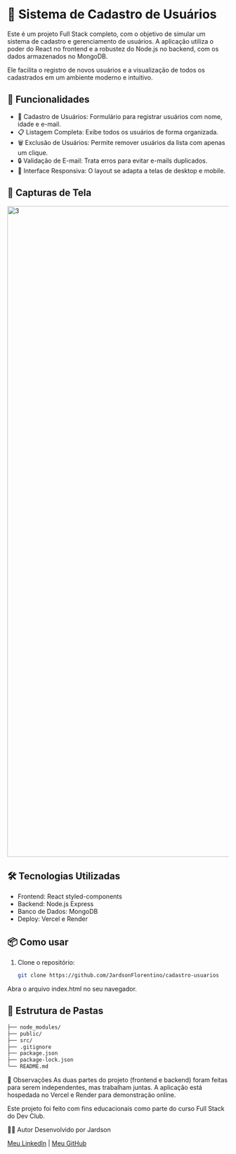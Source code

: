 # 📝 Sistema de Cadastro de Usuários


Este é um projeto Full Stack completo, com o objetivo de simular um sistema de cadastro e gerenciamento de usuários. A aplicação utiliza o poder do React no frontend e a robustez do Node.js no backend, com os dados armazenados no MongoDB.

Ele facilita o registro de novos usuários e a visualização de todos os cadastrados em um ambiente moderno e intuitivo.

## 🚀 Funcionalidades
- 📝 Cadastro de Usuários: Formulário para registrar usuários com nome, idade e e-mail.
- 📋 Listagem Completa: Exibe todos os usuários de forma organizada.
- 🗑️ Exclusão de Usuários: Permite remover usuários da lista com apenas um clique.
- 🔒 Validação de E-mail: Trata erros para evitar e-mails duplicados.
- 📱 Interface Responsiva: O layout se adapta a telas de desktop e mobile.

## 📸 Capturas de Tela

<img width="2832" height="1479" alt="3" src="https://github.com/user-attachments/assets/32286cd7-3425-4abd-b429-8e964acff80e" />

## 🛠️ Tecnologias Utilizadas
- Frontend: React styled-components
- Backend: Node.js Express
- Banco de Dados: MongoDB
- Deploy: Vercel e Render

## 📦 Como usar

1. Clone o repositório:
   ```bash
   git clone https://github.com/JardsonFlorentino/cadastro-usuarios
Abra o arquivo index.html no seu navegador.

## 📁 Estrutura de Pastas

```bash
├── node_modules/
├── public/
├── src/
├── .gitignore
├── package.json
├── package-lock.json
└── README.md
```


📌 Observações
As duas partes do projeto (frontend e backend) foram feitas para serem independentes, mas trabalham juntas. A aplicação está hospedada no Vercel e Render para demonstração online.

Este projeto foi feito com fins educacionais como parte do curso Full Stack do Dev Club.

 🙋‍♂️ Autor
Desenvolvido por Jardson

[Meu LinkedIn](https://www.linkedin.com/in/jardsonflorentino) | [Meu GitHub](https://github.com/JardsonFlorentino)
